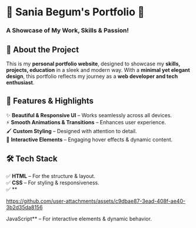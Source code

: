 
# **🌟 Sania Begum's Portfolio** 🌟  
### **A Showcase of My Work, Skills & Passion!**  


## **📌 About the Project**  
This is my **personal portfolio website**, designed to showcase my **skills, projects, education** in a sleek and modern way. With a **minimal yet elegant design**, this portfolio reflects my journey as a **web developer and tech enthusiast**.  

## **🎨 Features & Highlights**  
✨ **Beautiful & Responsive UI** – Works seamlessly across all devices.  
⚡ **Smooth Animations & Transitions** – Enhances user experience.  
🖌️ **Custom Styling** – Designed with attention to detail.  
🚀 **Interactive Elements** – Engaging hover effects & dynamic content.  

## **🛠️ Tech Stack**  
✅ **HTML** – For the structure & layout.  
✅ **CSS** – For styling & responsiveness.  
✅ **

https://github.com/user-attachments/assets/c9dbae87-3ead-408f-ae40-3b2d35da8156

JavaScript** – For interactive elements & dynamic behavior. 




